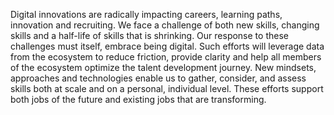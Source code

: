 Digital innovations are radically impacting careers, learning paths, innovation and recruiting. We face a challenge of both new skills, changing skills and a half-life of skills that is shrinking. Our response to these challenges must itself, embrace being digital. Such efforts will leverage data from the ecosystem to reduce friction, provide clarity and help all members of the ecosystem optimize the talent development journey. New mindsets, approaches and technologies enable us to gather, consider, and assess skills both at scale and on a personal, individual level. These efforts support both jobs of the future and existing jobs that are transforming. 
